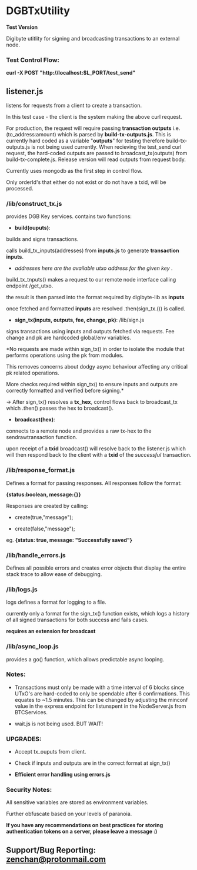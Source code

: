 # DGBTxUtility

**Test Version**

Digibyte utitlity for signing and broadcasting transactions to an external node. 

### Test Control Flow:

**curl -X POST "http://localhost:$L_PORT/test_send"**

## **listener.js** 

listens for requests from a  client to create a transaction. 

In this test case - the client is the system making the above curl request. 

For production, the request will require passing **transaction outputs** i.e. (to_address:amount) which is parsed by **build-tx-outputs.js**. This is currently hard coded as a variable "__outputs__" for testing therefore build-tx-outputs.js is not being used currently.
When recieving the test_send curl request, the hard-coded outputs are passed to broadcast_tx(outputs) from build-tx-complete.js.
Release version will read outputs from request body.

Currently uses mongodb as the first step in control flow. 

Only orderId's that either do not exist or do not have a txid, will be processed. 

### **/lib/construct_tx.js** 

provides DGB Key services. contains two functions:
    
- **__build(ouputs)__**: 
       
builds and signs transactions.
   
calls build_tx_inputs(addresses) from **inputs.js** to generate **transaction inputs**. 
        
-   *addresses here are the available utxo address for the given key* .
   
build_tx_tnputs() makes a request to our remote node interface calling endpoint /get_utxo. 
                    
the result is then parsed into the format required by digibyte-lib as **inputs**
        
once fetched and formatted __inputs__ are resolved .then(sign_tx.()) is called.

        
- __**sign_tx(inputs, outputs, fee, change, pk)**__: /lib/sign.js
   
signs transactions using inputs and outputs fetched via requests. Fee change and pk are hardcoded global/env variables. 
    
*No requests are made within sign_tx() in order to isolate the module that performs operations using the pk from modules.

This removes concerns about dodgy async behaviour affecting any critical pk related operations. 

More checks required within sign_tx() to ensure inputs and outputs are correctly formatted and verified before signing.* 
        
-> After sign_tx() resolves a __tx_hex__, control flows back to broadcast_tx which .then() passes the hex to broadcast().


- **__broadcast(hex)__**:
         
connects to a remote node and provides a raw tx-hex to the sendrawtransaction function. 


upon receipt of a __txid__ broadcast() will resolve back to the listener.js which will then respond back to the client with a __txid__ of the *successful* transaction.

### /lib/response_format.js

Defines a format for passing responses. All responses follow the format: 

**{status:boolean, message:{}}**

Responses are created by calling:

- create(true,"message");

- create(false,"message");

eg. **{status: true, message: "Successfully saved"}**

### /lib/handle_errors.js

Defines all possible errors and creates error objects that display the entire stack trace to allow ease of debugging. 

### /lib/logs.js

logs defines a format for logging to a file.

currently only a format for the sign_tx() function exists, which logs a history of all signed transactions for both success and fails cases.

**requires an extension for broadcast**

### /lib/async_loop.js

provides a go() function, which allows predictable async looping.

### Notes:

- Transactions must only be made with a time interval of 6 blocks since UTxO's are hard-coded to only be spendable after 6 confirmations. This equates to ~1.5 minutes. This can be changed by adjusting the minconf value in the express endpoint for listunspent in the NodeServer.js from BTCServices.

- wait.js is not being used. BUT WAIT! 

### UPGRADES:

- Accept tx_ouputs from client.

- Check if inputs and outputs are in the correct format at sign_tx()

- **Efficient error handling using errors.js**

### Security Notes:

All sensitive variables are stored as environment variables. 

Further obfuscate based on your levels of paranoia.

**If you have any recommendations on best practices for storing authentication tokens on a server, please leave a message :)**

## Support/Bug Reporting: zenchan@protonmail.com
